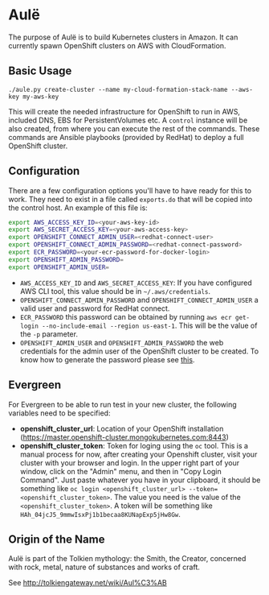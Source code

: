 # Aulë

The purpose of Aulë is to build Kubernetes clusters in Amazon. It can
currently spawn OpenShift clusters on AWS with CloudFormation.

## Basic Usage

    ./aule.py create-cluster --name my-cloud-formation-stack-name --aws-key my-aws-key

This will create the needed infrastructure for OpenShift to run in
AWS, included DNS, EBS for PersistentVolumes etc. A `control` instance
will be also created, from where you can execute the rest of the
commands. These commands are Ansible playbooks (provided by RedHat) to
deploy a full OpenShift cluster.


## Configuration

There are a few configuration options you'll have to have ready for
this to work. They need to exist in a file called `exports.do` that
will be copied into the control host. An example of this file is:

``` bash
export AWS_ACCESS_KEY_ID=<your-aws-key-id>
export AWS_SECRET_ACCESS_KEY=<your-aws-access-key>
export OPENSHIFT_CONNECT_ADMIN_USER=<redhat-connect-user>
export OPENSHIFT_CONNECT_ADMIN_PASSWORD=<redhat-connect-password>
export ECR_PASSWORD=<your-ecr-password-for-docker-login>
export OPENSHIFT_ADMIN_PASSWORD=
export OPENSHIFT_ADMIN_USER=
```

* `AWS_ACCESS_KEY_ID` and `AWS_SECRET_ACCESS_KEY`: If you have
  configured AWS CLI tool, this value should be in
  `~/.aws/credentials`.
* `OPENSHIFT_CONNECT_ADMIN_PASSWORD` and
  `OPENSHIFT_CONNECT_ADMIN_USER` a valid user and password for RedHat
  connect.
* `ECR_PASSWORD` this password can be obtained by running `aws ecr
  get-login --no-include-email --region us-east-1`. This will be the
  value of the `-p` parameter.
* `OPENSHIFT_ADMIN_USER` and `OPENSHIFT_ADMIN_PASSWORD` the web
  credentials for the admin user of the OpenShift cluster to be
  created. To know how to generate the password please see
  [this](https://docs.openshift.com/container-platform/3.11/install_config/configuring_authentication.html#HTPasswdPasswordIdentityProvider).

## Evergreen

For Evergreen to be able to run test in your new cluster, the following variables need to be specified:

*  **openshift_cluster_url**: Location of your OpenShift installation
   (https://master.openshift-cluster.mongokubernetes.com:8443)
* **openshift_cluster_token**: Token for loging using the `oc`
  tool. This is a manual process for now, after creating your
  Openshift cluster, visit your cluster with your browser and
  login. In the upper right part of your window, click on the "Admin"
  menu, and then in "Copy Login Command". Just paste whatever you have
  in your clipboard, it should be something like `oc login
  <openshift_cluster_url> --token=<openshift_cluster_token>`. The
  value you need is the value of the `<openshift_cluster_token>`. A
  token will be something like
  `HAh_04jcJ5_9mmwIsxPj1b1becaa8KUNapExp5jHw8Gw`.

## Origin of the Name

Aulë is part of the Tolkien mythology: the Smith, the Creator,
concerned with rock, metal, nature of substances and works of craft.

See http://tolkiengateway.net/wiki/Aul%C3%AB
